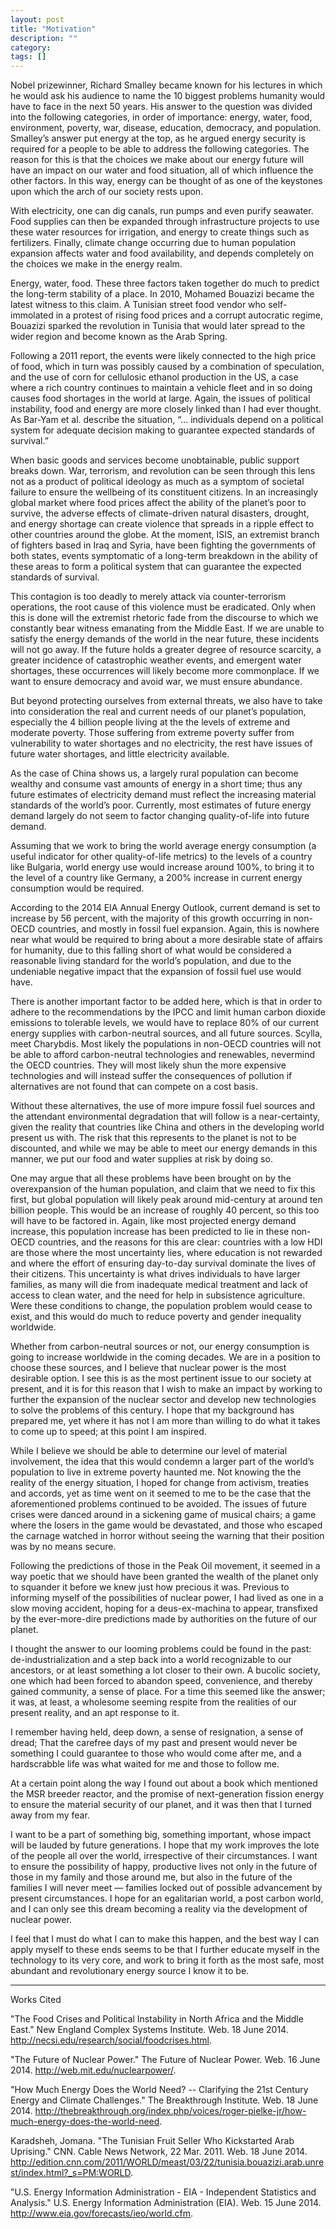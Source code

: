 ```yaml
---
layout: post
title: "Motivation"
description: ""
category: 
tags: []
---
```


Nobel prizewinner, Richard Smalley became known for his lectures in which he would ask his audience to name the 10 biggest problems humanity would have to face in the next 50 years. His answer to the question was divided into the following categories, in order of importance: energy, water, food, environment, poverty, war, disease, education, democracy, and population.  Smalley’s answer put energy at the top, as he argued energy security is required for a people to be able to address the following categories. The reason for this is that the choices we make about our energy future will have an impact on our water and food situation, all of which influence the other factors.  In this way, energy can be thought of as one of the keystones upon which the arch of our society rests upon. 

With electricity, one can dig canals, run pumps and even purify seawater.  Food supplies can then be expanded through infrastructure projects to use these water resources for irrigation, and energy to create things such as fertilizers. Finally, climate change occurring due to human population expansion affects water and food availability, and depends completely on the choices we make in the energy realm. 

Energy, water, food.  These three factors taken together do much to predict the long-term stability of a place.  In 2010, Mohamed Bouazizi became the latest witness to this claim. A Tunisian street food vendor who self-immolated in a protest of rising food prices and a corrupt autocratic regime, Bouazizi sparked the revolution in Tunisia that would later spread to the wider region and become known as the Arab Spring. 

Following a 2011 report, the events were likely connected to the high price of food, which in turn was possibly caused by a combination of speculation, and the use of corn for cellulosic ethanol production in the US, a case where a rich country continues to maintain a vehicle fleet and in so doing causes food shortages in the world at large. Again, the issues of political instability, food and energy are more closely linked than I had ever thought.  As Bar-Yam et al. describe the situation, 
“... individuals depend on a political system for adequate decision making to guarantee expected standards of survival.”

When basic goods and services become unobtainable, public support breaks down.  War, terrorism, and revolution can be seen through this lens not as a product of political ideology as much as a symptom of societal failure to ensure the wellbeing of its constituent citizens.  In an increasingly global market where food prices affect the ability of the planet’s poor to survive, the adverse effects of climate-driven natural disasters, drought, and energy shortage can create violence that spreads in a ripple effect to other countries around the globe.  At the moment, ISIS, an extremist branch of fighters based in Iraq and Syria, have been fighting the governments of both states, events symptomatic of a long-term breakdown in the ability of these areas to form a political system that can guarantee the expected standards of survival. 

This contagion is too deadly to merely attack via counter-terrorism operations, the root cause of this violence must be eradicated. Only when this is done will the extremist rhetoric fade from the discourse to which we constantly bear witness emanating from the Middle East. If we are unable to satisfy the energy demands of the world in the near future, these incidents will not go away.  If the future holds a greater degree of resource scarcity, a greater incidence of catastrophic weather events, and emergent water shortages, these occurrences will likely become more commonplace.  If we want to ensure democracy and avoid war, we must ensure abundance. 

But beyond protecting ourselves from external threats, we also have to take into consideration the real and current needs of our planet’s population, especially the 4 billion people living at the the levels of extreme and moderate poverty.  Those suffering from extreme poverty suffer from vulnerability to water shortages and no electricity, the rest have issues of future water shortages, and little electricity available.  

As the case of China shows us, a largely rural population can become wealthy and consume vast amounts of energy in a short time; thus any future estimates of electricity demand must reflect the increasing material standards of the world’s poor.  Currently, most estimates of future energy demand largely do not seem to factor changing quality-of-life into future demand. 

Assuming that we work to bring the world average energy consumption (a useful indicator for other quality-of-life metrics) to the levels of a country like Bulgaria, world energy use would increase around 100%, to bring it to the level of a country like Germany, a 200% increase in current energy consumption would be required.  

According to the 2014 EIA Annual Energy Outlook, current demand is set to increase by 56 percent, with the majority of this growth occurring in non-OECD countries, and mostly in fossil fuel expansion.  Again, this is nowhere near what would be required to bring about a more desirable state of affairs for humanity, due to this falling short of what would be considered a reasonable living standard for the world’s population, and due to the undeniable negative impact that the expansion of fossil fuel use would have. 

There is another important factor to be added here, which is that in order to adhere to the recommendations by the IPCC and limit human carbon dioxide emissions to tolerable levels, we would have to replace 80% of our current energy supplies with carbon-neutral sources, and all future sources.  Scylla, meet Charybdis. Most likely the populations in non-OECD countries will not be able to afford carbon-neutral technologies and renewables, nevermind the OECD countries.  They will most likely shun the more expensive technologies and will instead suffer the consequences of pollution if alternatives are not found that can compete on a cost basis. 

Without these alternatives, the use of more impure fossil fuel sources and the attendant environmental degradation that will follow is a near-certainty, given the reality that countries like China and others in the developing world present us with.  The risk that this represents to the planet is not to be discounted, and while we may be able to meet our energy demands in this manner, we put our food and water supplies at risk by doing so. 

One may argue that all these problems have been brought on by the overexpansion of the human population, and claim that we need to fix this first, but global population will likely peak around mid-century at around ten billion people.  This would be an increase of roughly 40 percent, so  this too will have to be factored in.  Again, like most projected energy demand increase, this population increase has been predicted to lie in these non-OECD countries, and the reasons for this are clear: countries with a low HDI are those where the most uncertainty lies, where education is not rewarded and where the effort of ensuring day-to-day survival dominate the lives of their citizens. This uncertainty is what drives individuals to have larger families, as many will die from inadequate medical treatment and lack of access to clean water, and the need for help in subsistence agriculture. Were these conditions to change, the population problem would cease to exist, and this would do much to reduce poverty and gender inequality worldwide. 

Whether from carbon-neutral sources or not, our energy consumption is going to increase worldwide in the coming decades. We are in a position to choose these sources, and I believe that nuclear power is the most desirable option.  I see this is as the most pertinent issue to our society at present, and it is for this reason that I wish to make an impact by working to further the expansion of the nuclear sector and develop new technologies to solve the problems of this century.  I hope that my background has prepared me, yet where it has not I am more than willing to do what it takes to come up to speed; at this point I am inspired. 


While I believe we should be able to determine our level of material involvement, the idea that this would condemn a larger part of the world’s population to live in extreme poverty haunted me.  Not knowing the the reality of the energy situation, I hoped for change from activism, treaties and accords, yet as time went on it seemed to me to be the case that the aforementioned problems continued to be avoided.  The issues of future crises were danced around in a sickening game of musical chairs; a game where the losers in the game would be devastated, and those who escaped the carnage watched in horror without seeing the warning that their position was by no means secure.  

Following the predictions of those in the Peak Oil movement, it seemed in a way poetic that we should have been granted the wealth of the planet only to squander it before we knew just how precious it was. Previous to informing myself of the possibilities of nuclear power, I had lived as one in a slow moving accident, hoping for a deus-ex-machina to appear, transfixed by the ever-more-dire predictions made by authorities on the future of our planet.  

I thought the answer to our looming problems could be found in the past: de-industrialization and a step back into a world recognizable to our ancestors, or at least something a lot closer to their own.  A bucolic society, one which had been forced to abandon speed, convenience, and thereby gained community, a sense of place.   For a time this seemed like the answer; it was, at least, a wholesome seeming respite from the realities of our present reality, and an apt response to it.  

I remember having held, deep down, a sense of resignation, a sense of dread; That the carefree days of my past and present would never be something I could guarantee to those who would come after me, and a hardscrabble life was what waited for me and those to follow me.  

At a certain point along the way I found out about a book which mentioned the MSR breeder reactor, and the promise of next-generation fission energy to ensure the material security of our planet, and it was then that I turned away from my fear. 

I want to be a part of something big, something important, whose impact will be lauded by future generations. I hope that my work improves the lote of the people all over the world, irrespective of their circumstances. I want to ensure the possibility of happy, productive lives not only in the future of those in my family and those around me, but also in the future of the families I will never meet &mdash; families locked out of possible advancement by present circumstances. I hope for an egalitarian world, a post carbon world, and I can only see this dream becoming a reality via the development of nuclear power. 

I feel that I must do what I can to make this happen, and the best way I can apply myself to these ends seems to be that I further educate myself in the technology to its very core, and work to bring it forth as the most safe, most abundant and revolutionary energy source I know it to be.  



- - - 




Works Cited

"The Food Crises and Political Instability in North Africa and the Middle East." New England Complex Systems Institute. Web. 18 June 2014. <http://necsi.edu/research/social/foodcrises.html>.

"The Future of Nuclear Power." The Future of Nuclear Power. Web. 16 June 2014. <http://web.mit.edu/nuclearpower/>.

"How Much Energy Does the World Need? -- Clarifying the 21st Century Energy and Climate Challenges." The Breakthrough Institute. Web. 18 June 2014. <http://thebreakthrough.org/index.php/voices/roger-pielke-jr/how-much-energy-does-the-world-need>.

Karadsheh, Jomana. "The Tunisian Fruit Seller Who Kickstarted Arab Uprising." CNN. Cable News Network, 22 Mar. 2011. Web. 18 June 2014. <http://edition.cnn.com/2011/WORLD/meast/03/22/tunisia.bouazizi.arab.unrest/index.html?_s=PM:WORLD>.

"U.S. Energy Information Administration - EIA - Independent Statistics and Analysis." U.S. Energy Information Administration (EIA). Web. 15 June 2014. <http://www.eia.gov/forecasts/ieo/world.cfm>.
